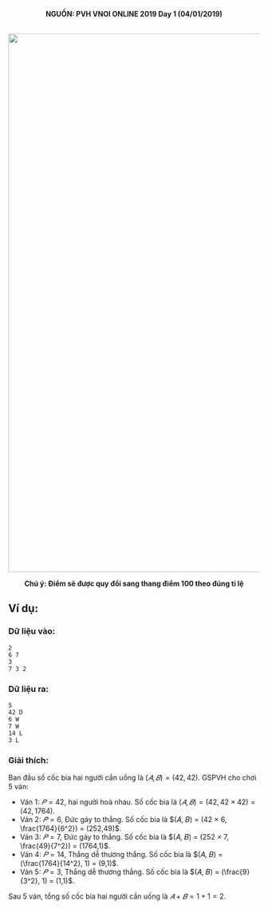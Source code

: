 **<center>NGUỒN: PVH VNOI ONLINE 2019 Day 1 (04/01/2019)</center>**
<br>

<center><img src="/images/problems/1164/vector.svg" width=1080px></center>

**<center>Chú ý: Điểm sẽ được quy đổi sang thang điểm 100 theo đúng tỉ lệ</center>**

## Ví dụ:
### Dữ liệu vào:
```
2
6 7
3
7 3 2
```

### Dữ liệu ra:
```
5
42 D
6 W
7 W
14 L
3 L
```

### Giải thích:
Ban đầu số cốc bia hai người cần uống là $(𝐴, 𝐵) = (42,42)$. GSPVH cho chơi $5$ ván: 
- Ván $1$: $𝑃 = 42$, hai người hoà nhau. Số cốc bia là $(𝐴, 𝐵) = (42,42 × 42) = (42,1764)$. 
- Ván $2$: $𝑃 = 6$, Đức gáy to thắng. Số cốc bia là $(𝐴, 𝐵) = (42 × 6, \frac{1764}{6^2}) = (252,49)$. 
- Ván $3$: $𝑃 = 7$, Đức gáy to thắng. Số cốc bia là $(𝐴, 𝐵) = (252 × 7, \frac{49}{7^2}) = (1764,1)$. 
- Ván $4$: $𝑃 = 14$, Thắng dễ thương thắng. Số cốc bia là $(𝐴, 𝐵) = (\frac{1764}{14^2}, 1) = (9,1)$. 
- Ván $5$: $𝑃 = 3$, Thắng dễ thương thắng. Số cốc bia là $(𝐴, 𝐵) = (\frac{9}{3^2}, 1) = (1,1)$. 

Sau $5$ ván, tổng số cốc bia hai người cần uống là $𝐴 + 𝐵 = 1 + 1 = 2$.